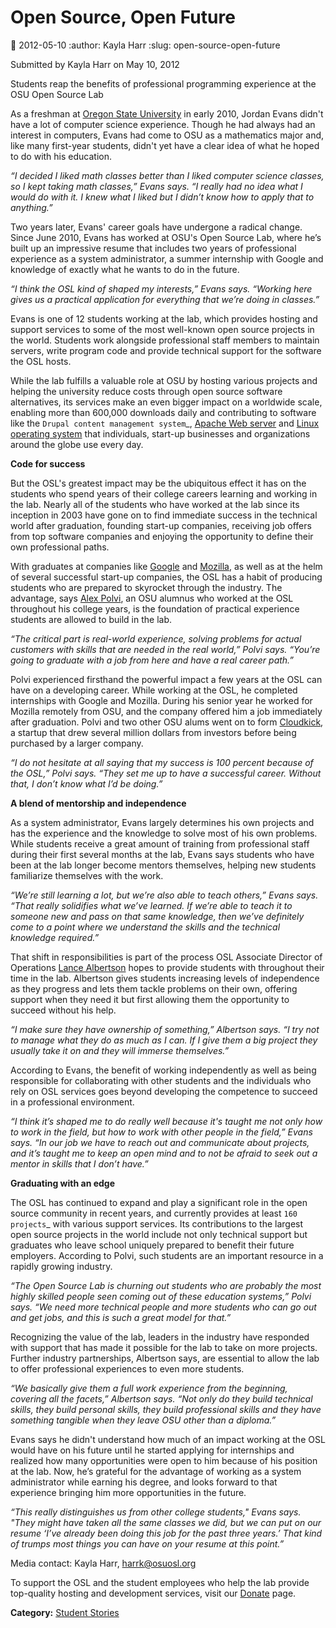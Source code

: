 Open Source, Open Future
========================
:date: 2012-05-10
:author: Kayla Harr
:slug: open-source-open-future

Submitted by Kayla Harr on May 10, 2012

Students reap the benefits of professional programming experience at the OSU
Open Source Lab

As a freshman at [Oregon State University](http://oregonstate.edu/) in early 2010, Jordan Evans didn't
have a lot of computer science experience. Though he had always had an interest
in computers, Evans had come to OSU as a mathematics major and, like many
first-year students, didn't yet have a clear idea of what he hoped to do with
his education.



  *“I decided I liked math classes better than I liked computer science classes,
  so I kept taking math classes,” Evans says. “I really had no idea what I would
  do with it. I knew what I liked but I didn’t know how to apply that to
  anything.”*

Two years later, Evans' career goals have undergone a radical change. Since June
2010, Evans has worked at OSU's Open Source Lab, where he’s built up an
impressive resume that includes two years of professional experience as a system
administrator, a summer internship with Google and knowledge of exactly what he
wants to do in the future.

  *“I think the OSL kind of shaped my interests,” Evans says. “Working here
  gives us a practical application for everything that we’re doing in classes.”*

Evans is one of 12 students working at the lab, which provides hosting and
support services to some of the most well-known open source projects in the
world. Students work alongside professional staff members to maintain servers,
write program code and provide technical support for the software the OSL hosts.

While the lab fulfills a valuable role at OSU by hosting various projects and
helping the university reduce costs through open source software alternatives,
its services make an even bigger impact on a worldwide scale, enabling more than
600,000 downloads daily and contributing to software like the `Drupal content
management system`_, [Apache Web server](http://apache.org/) and [Linux operating system](http://www.linuxfoundation.org/) that
individuals, start-up businesses and organizations around the globe use every
day.






**Code for success**

But the OSL's greatest impact may be the ubiquitous effect it has on the
students who spend years of their college careers learning and working in the
lab. Nearly all of the students who have worked at the lab since its inception
in 2003 have gone on to find immediate success in the technical world after
graduation, founding start-up companies, receiving job offers from top software
companies and enjoying the opportunity to define their own professional paths.

With graduates at companies like [Google](http://google.com/) and [Mozilla](http://mozilla.org/), as well as at the
helm of several successful start-up companies, the OSL has a habit of producing
students who are prepared to skyrocket through the industry. The advantage, says
[Alex Polvi](http://alex.polvi.net/), an OSU alumnus who worked at the OSL throughout his college
years, is the foundation of practical experience students are allowed to build
in the lab.






  *“The critical part is real-world experience, solving problems for actual
  customers with skills that are needed in the real world,” Polvi says. “You’re
  going to graduate with a job from here and have a real career path.”*

Polvi experienced firsthand the powerful impact a few years at the OSL can have
on a developing career. While working at the OSL, he completed internships with
Google and Mozilla. During his senior year he worked for Mozilla remotely from
OSU, and the company offered him a job immediately after graduation. Polvi and
two other OSU alums went on to form [Cloudkick](https://www.cloudkick.com/), a startup that drew several
million dollars from investors before being purchased by a larger company.




  *“I do not hesitate at all saying that my success is 100 percent because of
  the OSL,” Polvi says. “They set me up to have a successful career. Without
  that, I don’t know what I’d be doing.”*

**A blend of mentorship and independence**

As a system administrator, Evans largely determines his own projects and has the
experience and the knowledge to solve most of his own problems. While students
receive a great amount of training from professional staff during their first
several months at the lab, Evans says students who have been at the lab longer
become mentors themselves, helping new students familiarize themselves with the
work.

  *“We’re still learning a lot, but we’re also able to teach others,” Evans
  says. “That really solidifies what we’ve learned. If we’re able to teach it to
  someone new and pass on that same knowledge, then we’ve definitely come to a
  point where we understand the skills and the technical knowledge required.”*

That shift in responsibilities is part of the process OSL Associate Director of
Operations [Lance Albertson](http://lancealbertson.com/) hopes to provide students with throughout their
time in the lab. Albertson gives students increasing levels of independence as
they progress and lets them tackle problems on their own, offering support when
they need it but first allowing them the opportunity to succeed without his
help.




  *“I make sure they have ownership of something,” Albertson says. “I try not to
  manage what they do as much as I can. If I give them a big project they
  usually take it on and they will immerse themselves.”*

According to Evans, the benefit of working independently as well as being
responsible for collaborating with other students and the individuals who rely
on OSL services goes beyond developing the competence to succeed in a
professional environment.

  *“I think it’s shaped me to do really well because it's taught me not only how
  to work in the field, but how to work with other people in the field,” Evans
  says. “In our job we have to reach out and communicate about projects, and
  it’s taught me to keep an open mind and to not be afraid to seek out a mentor
  in skills that I don’t have.”*

**Graduating with an edge**

The OSL has continued to expand and play a significant role in the open source
community in recent years, and currently provides at least `160 projects`_ with
various support services. Its contributions to the largest open source projects
in the world include not only technical support but graduates who leave school
uniquely prepared to benefit their future employers. According to Polvi, such
students are an important resource in a rapidly growing industry.



  *“The Open Source Lab is churning out students who are probably the most
  highly skilled people seen coming out of these education systems,” Polvi says.
  “We need more technical people and more students who can go out and get jobs,
  and this is such a great model for that.”*

Recognizing the value of the lab, leaders in the industry have responded with
support that has made it possible for the lab to take on more projects. Further
industry partnerships, Albertson says, are essential to allow the lab to offer
professional experiences to even more students.

  *“We basically give them a full work experience from the beginning, covering
  all the facets,” Albertson says. “Not only do they build technical skills,
  they build personal skills, they build professional skills and they have
  something tangible when they leave OSU other than a diploma.”*

Evans says he didn't understand how much of an impact working at the OSL would
have on his future until he started applying for internships and realized how
many opportunities were open to him because of his position at the lab. Now,
he’s grateful for the advantage of working as a system administrator while
earning his degree, and looks forward to that experience bringing him more
opportunities in the future.

  *“This really distinguishes us from other college students," Evans says. "They
  might have taken all the same classes we did, but we can put on our resume
  ‘I’ve already been doing this job for the past three years.’ That kind of
  trumps most things you can have on your resume at this point.”*

Media contact: Kayla Harr, harrk@osuosl.org

To support the OSL and the student employees who help the lab provide
top-quality hosting and development services, visit our [Donate](/donate) page.



**Category:** [Student Stories](/students/stories)


